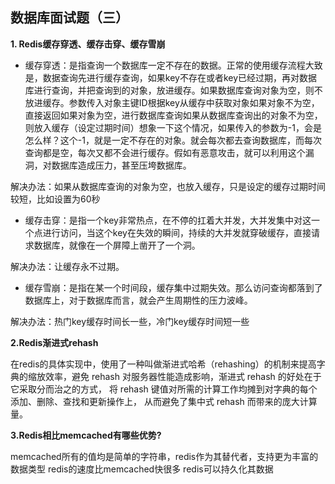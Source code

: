 ## 数据库面试题（三）

**1. Redis缓存穿透、缓存击穿、缓存雪崩**
- 缓存穿透：是指查询一个数据库一定不存在的数据。正常的使用缓存流程大致是，数据查询先进行缓存查询，如果key不存在或者key已经过期，再对数据库进行查询，并把查询到的对象，放进缓存。如果数据库查询对象为空，则不放进缓存。参数传入对象主键ID根据key从缓存中获取对象如果对象不为空，直接返回如果对象为空，进行数据库查询如果从数据库查询出的对象不为空，则放入缓存（设定过期时间）想象一下这个情况，如果传入的参数为-1，会是怎么样？这个-1，就是一定不存在的对象。就会每次都去查询数据库，而每次查询都是空，每次又都不会进行缓存。假如有恶意攻击，就可以利用这个漏洞，对数据库造成压力，甚至压垮数据库。

解决办法：如果从数据库查询的对象为空，也放入缓存，只是设定的缓存过期时间较短，比如设置为60秒

- 缓存击穿：是指一个key非常热点，在不停的扛着大并发，大并发集中对这一个点进行访问，当这个key在失效的瞬间，持续的大并发就穿破缓存，直接请求数据库，就像在一个屏障上凿开了一个洞。

解决办法：让缓存永不过期。

- 缓存雪崩：是指在某一个时间段，缓存集中过期失效。那么访问查询都落到了数据库上，对于数据库而言，就会产生周期性的压力波峰。

解决办法：热门key缓存时间长一些，冷门key缓存时间短一些

**2.Redis渐进式rehash**

在redis的具体实现中，使用了一种叫做渐进式哈希（rehashing）的机制来提高字典的缩放效率，避免 rehash 对服务器性能造成影响，渐进式 rehash 的好处在于它采取分而治之的方式， 将 rehash 键值对所需的计算工作均摊到对字典的每个添加、删除、查找和更新操作上， 从而避免了集中式 rehash 而带来的庞大计算量。

**3.Redis相比memcached有哪些优势?**

memcached所有的值均是简单的字符串，redis作为其替代者，支持更为丰富的数据类型
redis的速度比memcached快很多
redis可以持久化其数据